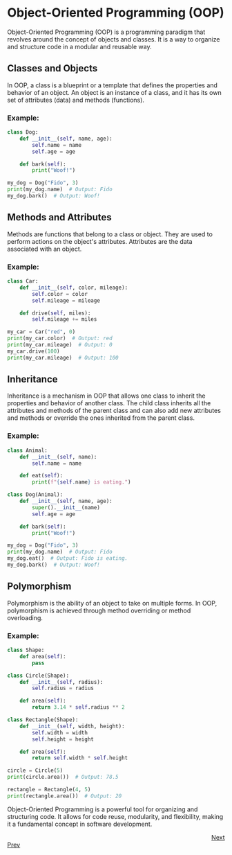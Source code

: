 # Object-Oriented Programming (OOP)

Object-Oriented Programming (OOP) is a programming paradigm that revolves around the concept of objects and classes. It is a way to organize and structure code in a modular and reusable way.

## Classes and Objects

In OOP, a class is a blueprint or a template that defines the properties and behavior of an object. An object is an instance of a class, and it has its own set of attributes (data) and methods (functions).

### Example:
```python
class Dog:
    def __init__(self, name, age):
        self.name = name
        self.age = age

    def bark(self):
        print("Woof!")

my_dog = Dog("Fido", 3)
print(my_dog.name)  # Output: Fido
my_dog.bark()  # Output: Woof!
```

## Methods and Attributes

Methods are functions that belong to a class or object. They are used to perform actions on the object's attributes. Attributes are the data associated with an object.

### Example:
```python
class Car:
    def __init__(self, color, mileage):
        self.color = color
        self.mileage = mileage

    def drive(self, miles):
        self.mileage += miles

my_car = Car("red", 0)
print(my_car.color)  # Output: red
print(my_car.mileage)  # Output: 0
my_car.drive(100)
print(my_car.mileage)  # Output: 100
```

## Inheritance

Inheritance is a mechanism in OOP that allows one class to inherit the properties and behavior of another class. The child class inherits all the attributes and methods of the parent class and can also add new attributes and methods or override the ones inherited from the parent class.

### Example:
```python
class Animal:
    def __init__(self, name):
        self.name = name

    def eat(self):
        print(f"{self.name} is eating.")

class Dog(Animal):
    def __init__(self, name, age):
        super().__init__(name)
        self.age = age

    def bark(self):
        print("Woof!")

my_dog = Dog("Fido", 3)
print(my_dog.name)  # Output: Fido
my_dog.eat()  # Output: Fido is eating.
my_dog.bark()  # Output: Woof!
```

## Polymorphism

Polymorphism is the ability of an object to take on multiple forms. In OOP, polymorphism is achieved through method overriding or method overloading.

### Example:
```python
class Shape:
    def area(self):
        pass

class Circle(Shape):
    def __init__(self, radius):
        self.radius = radius

    def area(self):
        return 3.14 * self.radius ** 2

class Rectangle(Shape):
    def __init__(self, width, height):
        self.width = width
        self.height = height

    def area(self):
        return self.width * self.height

circle = Circle(5)
print(circle.area())  # Output: 78.5

rectangle = Rectangle(4, 5)
print(rectangle.area())  # Output: 20
```

Object-Oriented Programming is a powerful tool for organizing and structuring code. It allows for code reuse, modularity, and flexibility, making it a fundamental concept in software development.

<div style="text-align: right;">
    <a href="12.md">Next</a>
</div>
<div style="text-align: left;">
    <a href="10.md">Prev</a>
</div>